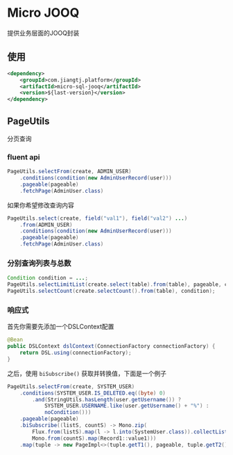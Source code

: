 # Micro JOOQ

提供业务层面的JOOQ封装

## 使用

```xml
<dependency>
    <groupId>com.jiangtj.platform</groupId>
    <artifactId>micro-sql-jooq</artifactId>
    <version>${last-version}</version>
</dependency>
```

## PageUtils

分页查询

### fluent api

```java
PageUtils.selectFrom(create, ADMIN_USER)
    .conditions(condition(new AdminUserRecord(user)))
    .pageable(pageable)
    .fetchPage(AdminUser.class)
```

如果你希望修改查询内容

```java
PageUtils.select(create, field("val1"), field("val2") ...)
    .from(ADMIN_USER)
    .conditions(condition(new AdminUserRecord(user)))
    .pageable(pageable)
    .fetchPage(AdminUser.class)
```

### 分别查询列表与总数
```java
Condition condition = ...;
PageUtils.selectLimitList(create.select(table).from(table), pageable, condition);
PageUtils.selectCount(create.selectCount().from(table), condition);
```

### 响应式

首先你需要先添加一个DSLContext配置

```java
@Bean
public DSLContext dslContext(ConnectionFactory connectionFactory) {
    return DSL.using(connectionFactory);
}
```

之后，使用 `biSubscribe()` 获取并转换值，下面是一个例子

```java
PageUtils.selectFrom(create, SYSTEM_USER)
    .conditions(SYSTEM_USER.IS_DELETED.eq((byte) 0)
        .and(StringUtils.hasLength(user.getUsername()) ?
            SYSTEM_USER.USERNAME.like(user.getUsername() + "%") :
            noCondition()))
    .pageable(pageable)
    .biSubscribe((listS, countS) -> Mono.zip(
        Flux.from(listS).map(l -> l.into(SystemUser.class)).collectList(),
        Mono.from(countS).map(Record1::value1)))
    .map(tuple -> new PageImpl<>(tuple.getT1(), pageable, tuple.getT2()))
```
